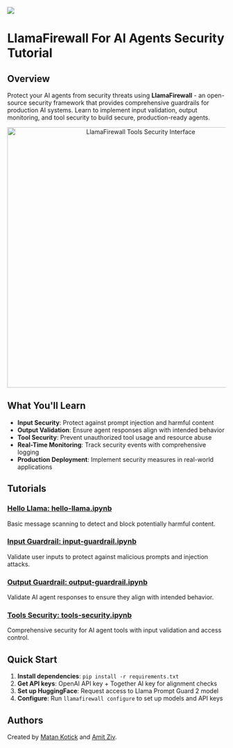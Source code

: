 ![](https://europe-west1-atp-views-tracker.cloudfunctions.net/working-analytics?notebook=tutorials--agent-security-with-llamafirewall--readme)

# LlamaFirewall For AI Agents Security Tutorial

## Overview

Protect your AI agents from security threats using **LlamaFirewall** - an open-source security framework that provides comprehensive guardrails for production AI systems. Learn to implement input validation, output monitoring, and tool security to build secure, production-ready agents.

<div align="center">
<img src="assets/tools-security.png" alt="LlamaFirewall Tools Security Interface" width="600"/>
</div>

## What You'll Learn

- **Input Security**: Protect against prompt injection and harmful content
- **Output Validation**: Ensure agent responses align with intended behavior
- **Tool Security**: Prevent unauthorized tool usage and resource abuse
- **Real-Time Monitoring**: Track security events with comprehensive logging
- **Production Deployment**: Implement security measures in real-world applications

## Tutorials

### **[Hello Llama: hello-llama.ipynb](./hello-llama.ipynb)**
Basic message scanning to detect and block potentially harmful content.

### **[Input Guardrail: input-guardrail.ipynb](./input-guardrail.ipynb)**
Validate user inputs to protect against malicious prompts and injection attacks.

### **[Output Guardrail: output-guardrail.ipynb](./output-guardrail.ipynb)**
Validate AI agent responses to ensure they align with intended behavior.

### **[Tools Security: tools-security.ipynb](./tools-security.ipynb)**
Comprehensive security for AI agent tools with input validation and access control.

## Quick Start

1. **Install dependencies**: `pip install -r requirements.txt`
2. **Get API keys**: OpenAI API key + Together AI key for alignment checks
3. **Set up HuggingFace**: Request access to Llama Prompt Guard 2 model
4. **Configure**: Run `llamafirewall configure` to set up models and API keys

## Authors
Created by [Matan Kotick](https://www.linkedin.com/in/matan-kotick-664735252) and [Amit Ziv](https://www.linkedin.com/in/amit-ziv-49690b120).